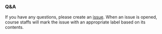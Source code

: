 ### Q&A

If you have any questions, please create an
[issue](https://github.com/KAIST-IS521/2017-Spring/issues).
When an issue is opened, course staffs will mark the issue with an appropriate
label based on its contents.
